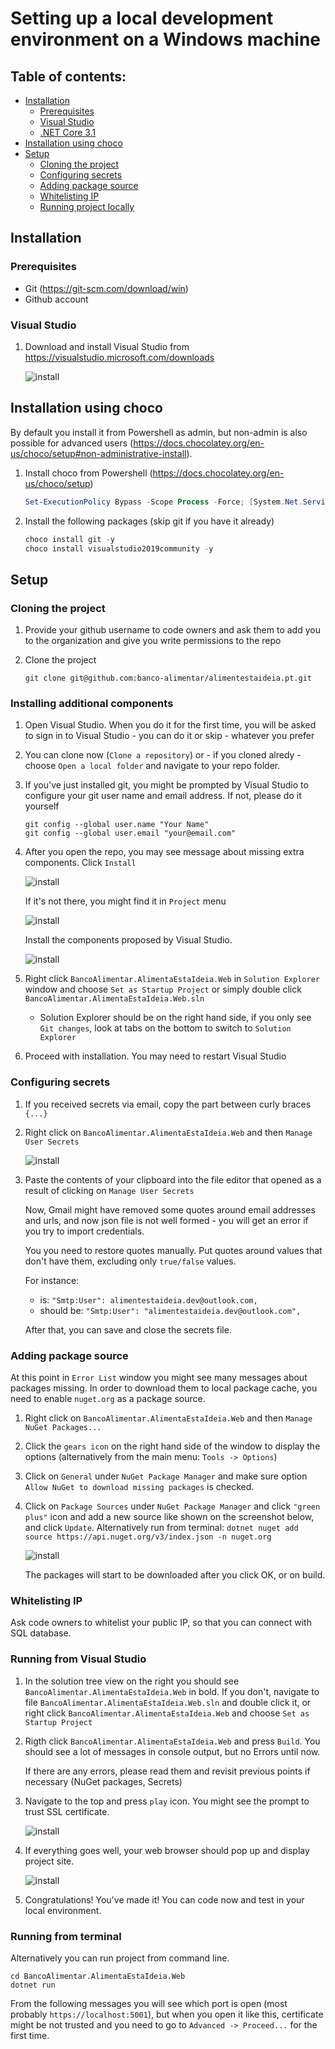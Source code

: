 # Setting up a local development environment on a Windows machine

## Table of contents:
- [Installation](#installation)
    - [Prerequisites](#prerequisites)
    - [Visual Studio](#visual-studio)
    - [.NET Core 3.1](#net-core)
- [Installation using choco](#installation-using-choco)
- [Setup](#setup)
    - [Cloning the project](#cloning-the-project)
    - [Configuring secrets](#configuring-secrets)
    - [Adding package source](#adding-package-source)
    - [Whitelisting IP](#whitelisting-ip)
    - [Running project locally](#running-project-locally)

## Installation

### Prerequisites

- Git (<https://git-scm.com/download/win>)
- Github account

### Visual Studio
1. Download and install Visual Studio from <https://visualstudio.microsoft.com/downloads>

    ![install](images/win-001-download-vs.png)

## Installation using choco

By default you install it from Powershell as admin, but non-admin is also possible for advanced users (<https://docs.chocolatey.org/en-us/choco/setup#non-administrative-install>).

1. Install choco from Powershell (<https://docs.chocolatey.org/en-us/choco/setup>)

    ```powershell
    Set-ExecutionPolicy Bypass -Scope Process -Force; [System.Net.ServicePointManager]::SecurityProtocol = [System.Net.ServicePointManager]::SecurityProtocol -bor 3072; iex ((New-Object System.Net.WebClient).DownloadString('https://chocolatey.org/install.ps1'))
    ```

2. Install the following packages (skip git if you have it already)

    ```powershell
    choco install git -y
    choco install visualstudio2019community -y
    ```

## Setup

### Cloning the project

1. Provide your github username to code owners and ask them to add you to the organization and give you write permissions to the repo

2. Clone the project

    ```
    git clone git@github.com:banco-alimentar/alimentestaideia.pt.git
    ```

### Installing additional components

1. Open Visual Studio. When you do it for the first time, you will be asked to sign in to Visual Studio - you can do it or skip - whatever you prefer

2. You can clone now (`Clone a repository`) or - if you cloned alredy - choose `Open a local folder` and navigate to your repo folder.

3. If you've just installed git, you might be prompted by Visual Studio to configure your git user name and email address. If not, please do it yourself

    ```
    git config --global user.name "Your Name"
    git config --global user.email "your@email.com"
    ```

4. After you open the repo, you may see message about missing extra components. Click `Install`

    ![install](images/win-003-install-missing-features.png)

    If it's not there, you might find it in `Project` menu

    ![install](images/win-004-project-install-missing-features.png)

    Install the components proposed by Visual Studio.

    ![install](images/win-005-install-additional.png)

5. Right click `BancoAlimentar.AlimentaEstaIdeia.Web` in `Solution Explorer` window and choose `Set as Startup Project` or simply double click `BancoAlimentar.AlimentaEstaIdeia.Web.sln`

      - Solution Explorer should be on the right hand side, if you only see `Git changes`, look at tabs on the bottom to switch to `Solution Explorer`

3. Proceed with installation. You may need to restart Visual Studio

### Configuring secrets

1. If you received secrets via email, copy the part between curly braces `{...}`

2. Right click on `BancoAlimentar.AlimentaEstaIdeia.Web` and then `Manage User Secrets`

      ![install](images/win-006-manage-user-secrets.png)

3. Paste the contents of your clipboard into the file editor that opened as a result of clicking on `Manage User Secrets`

      Now, Gmail might have removed some quotes around email addresses and urls, and now json file is not well formed - you will get an error if you try to import credentials.

      You you need to restore quotes manually. Put quotes around values that don't have them, excluding only `true/false` values.

      For instance:

      - is: `"Smtp:User": alimentestaideia.dev@outlook.com,`
      - should be: `"Smtp:User": "alimentestaideia.dev@outlook.com",`

      After that, you can save and close the secrets file.

### Adding package source

At this point in `Error List` window you might see many messages about packages missing. In order to download them to local package cache, you need to enable `nuget.org` as a package source.

1. Right click on `BancoAlimentar.AlimentaEstaIdeia.Web` and then `Manage NuGet Packages...`

2. Click the `gears icon` on the right hand side of the window to display the options (alternatively from the main menu: `Tools -> Options`)

3. Click on `General` under `NuGet Package Manager` and make sure option `Allow NuGet to download missing packages` is checked.

3. Click on `Package Sources` under `NuGet Package Manager` and click `"green plus"` icon and add a new source like shown on the screenshot below, and click `Update`. Alternatively run from terminal: `dotnet nuget add source https://api.nuget.org/v3/index.json -n nuget.org`

      ![install](images/win-007-nuget-packages-source.png)

      The packages will start to be downloaded after you click OK, or on build.

### Whitelisting IP

Ask code owners to whitelist your public IP, so that you can connect with SQL database.

### Running from Visual Studio

1. In the solution tree view on the right you should see `BancoAlimentar.AlimentaEstaIdeia.Web` in bold. If you don't, navigate to file `BancoAlimentar.AlimentaEstaIdeia.Web.sln` and double click it, or right click `BancoAlimentar.AlimentaEstaIdeia.Web` and choose `Set as Startup Project`

2. Rigth click `BancoAlimentar.AlimentaEstaIdeia.Web` and press `Build`. You should see a lot of messages in console output, but no Errors until now.

      If there are any errors, please read them and revisit previous points if necessary (NuGet packages, Secrets)


3. Navigate to the top and press `play` icon. You might see the prompt to trust SSL certificate.

   ![install](images/win-008-ssl-cert.png)

4. If everything goes well, your web browser should pop up and display project site.

      ![install](images/win-009-success.png)

5. Congratulations! You've made it! You can code now and test in your local environment.

### Running from terminal

Alternatively you can run project from command line.

```
cd BancoAlimentar.AlimentaEstaIdeia.Web
dotnet run
```

From the following messages you will see which port is open (most probably `https://localhost:5001`), but when you open it like this, certificate might be not trusted and you need to go to `Advanced -> Proceed...` for the first time.
